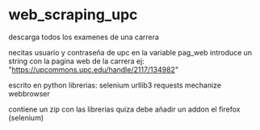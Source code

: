 # web_scraping_upc
descarga todos los examenes de una carrera

necitas usuario y contraseña de upc
en la variable pag_web introduce un string con la pagina web de la carrera
ej:  "https://upcommons.upc.edu/handle/2117/134982"

escrito en python
librerias:
  selenium
  urllib3
  requests
  mechanize
  webbrowser
  
contiene un zip con las librerias
quiza debe añadir un addon el firefox (selenium)

